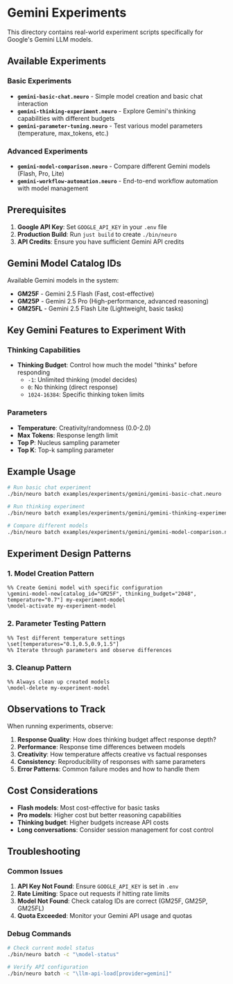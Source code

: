 # Gemini Experiments

This directory contains real-world experiment scripts specifically for Google's Gemini LLM models.

## Available Experiments

### Basic Experiments
- **`gemini-basic-chat.neuro`** - Simple model creation and basic chat interaction
- **`gemini-thinking-experiment.neuro`** - Explore Gemini's thinking capabilities with different budgets
- **`gemini-parameter-tuning.neuro`** - Test various model parameters (temperature, max_tokens, etc.)

### Advanced Experiments  
- **`gemini-model-comparison.neuro`** - Compare different Gemini models (Flash, Pro, Lite)
- **`gemini-workflow-automation.neuro`** - End-to-end workflow automation with model management

## Prerequisites

1. **Google API Key**: Set `GOOGLE_API_KEY` in your `.env` file
2. **Production Build**: Run `just build` to create `./bin/neuro`
3. **API Credits**: Ensure you have sufficient Gemini API credits

## Gemini Model Catalog IDs

Available Gemini models in the system:
- **GM25F** - Gemini 2.5 Flash (Fast, cost-effective)
- **GM25P** - Gemini 2.5 Pro (High-performance, advanced reasoning)
- **GM25FL** - Gemini 2.5 Flash Lite (Lightweight, basic tasks)

## Key Gemini Features to Experiment With

### Thinking Capabilities
- **Thinking Budget**: Control how much the model "thinks" before responding
  - `-1`: Unlimited thinking (model decides)
  - `0`: No thinking (direct response)
  - `1024-16384`: Specific thinking token limits

### Parameters
- **Temperature**: Creativity/randomness (0.0-2.0)
- **Max Tokens**: Response length limit
- **Top P**: Nucleus sampling parameter
- **Top K**: Top-k sampling parameter

## Example Usage

```bash
# Run basic chat experiment
./bin/neuro batch examples/experiments/gemini/gemini-basic-chat.neuro

# Run thinking experiment  
./bin/neuro batch examples/experiments/gemini/gemini-thinking-experiment.neuro

# Compare different models
./bin/neuro batch examples/experiments/gemini/gemini-model-comparison.neuro
```

## Experiment Design Patterns

### 1. Model Creation Pattern
```neuro
%% Create Gemini model with specific configuration
\gemini-model-new[catalog_id="GM25F", thinking_budget="2048", temperature="0.7"] my-experiment-model
\model-activate my-experiment-model
```

### 2. Parameter Testing Pattern
```neuro
%% Test different temperature settings
\set[temperatures="0.1,0.5,0.9,1.5"]
%% Iterate through parameters and observe differences
```

### 3. Cleanup Pattern
```neuro
%% Always clean up created models
\model-delete my-experiment-model
```

## Observations to Track

When running experiments, observe:
1. **Response Quality**: How does thinking budget affect response depth?
2. **Performance**: Response time differences between models
3. **Creativity**: How temperature affects creative vs factual responses
4. **Consistency**: Reproducibility of responses with same parameters
5. **Error Patterns**: Common failure modes and how to handle them

## Cost Considerations

- **Flash models**: Most cost-effective for basic tasks
- **Pro models**: Higher cost but better reasoning capabilities
- **Thinking budget**: Higher budgets increase API costs
- **Long conversations**: Consider session management for cost control

## Troubleshooting

### Common Issues
1. **API Key Not Found**: Ensure `GOOGLE_API_KEY` is set in `.env`
2. **Rate Limiting**: Space out requests if hitting rate limits
3. **Model Not Found**: Check catalog IDs are correct (GM25F, GM25P, GM25FL)
4. **Quota Exceeded**: Monitor your Gemini API usage and quotas

### Debug Commands
```bash
# Check current model status
./bin/neuro batch -c "\model-status"

# Verify API configuration
./bin/neuro batch -c "\llm-api-load[provider=gemini]"
```